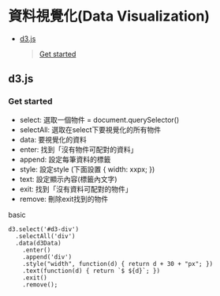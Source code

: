 # 資料視覺化(Data Visualization)
*  <a href="#">d3.js</a>
   > <a href="#get-started">Get started</a>
## d3.js

### Get started
*  select: 選取一個物件 = document.querySelector()
*  selectAll: 選取在select下要視覺化的所有物件
*  data: 要視覺化的資料
*  enter: 找到「沒有物件可配對的資料」
*  append: 設定每筆資料的標籤
*  style: 設定style (下面設置 { width: xxpx; })
*  text: 設定顯示內容(標籤內文字)
*  exit: 找到「沒有資料可配對的物件」
*  remove: 刪除exit找到的物件

basic
```
d3.select('#d3-div')
  .selectAll('div')
  .data(d3Data)
    .enter()
    .append('div')
    .style("width", function(d) { return d + 30 + "px"; })
    .text(function(d) { return `$ ${d}`; })
    .exit()
    .remove();
```